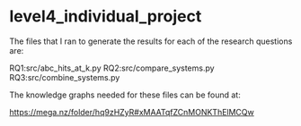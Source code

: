 # level4_individual_project

The files that I ran to generate the results for each of the research questions are:

RQ1:src/abc_hits_at_k.py
RQ2:src/compare_systems.py
RQ3:src/combine_systems.py

The knowledge graphs needed for these files can be found at:

https://mega.nz/folder/hq9zHZyR#xMAATqfZCnMONKThElMCQw